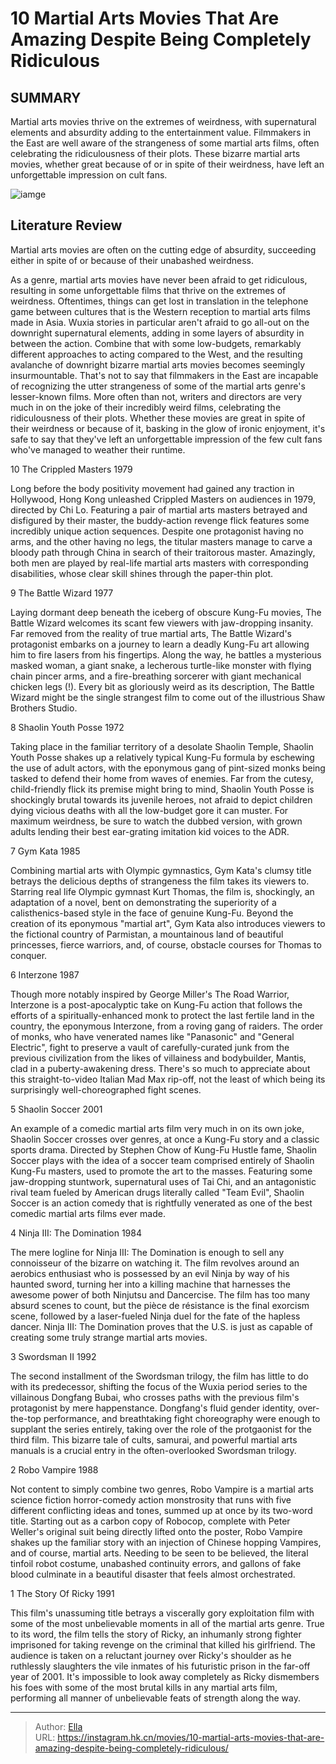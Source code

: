 # 10 Martial Arts Movies That Are Amazing Despite Being Completely Ridiculous


## SUMMARY 


 Martial arts movies thrive on the extremes of weirdness, with supernatural elements and absurdity adding to the entertainment value. 
 Filmmakers in the East are well aware of the strangeness of some martial arts films, often celebrating the ridiculousness of their plots. 
 These bizarre martial arts movies, whether great because of or in spite of their weirdness, have left an unforgettable impression on cult fans. 

![iamge](https://static1.srcdn.com/wordpress/wp-content/uploads/2024/01/10-martial-arts-movies-that-are-amazing-despite-being-completely-ridiculous.jpg)

## Literature Review

Martial arts movies are often on the cutting edge of absurdity, succeeding either in spite of or because of their unabashed weirdness.




As a genre, martial arts movies have never been afraid to get ridiculous, resulting in some unforgettable films that thrive on the extremes of weirdness. Oftentimes, things can get lost in translation in the telephone game between cultures that is the Western reception to martial arts films made in Asia. Wuxia stories in particular aren&#39;t afraid to go all-out on the downright supernatural elements, adding in some layers of absurdity in between the action. Combine that with some low-budgets, remarkably different approaches to acting compared to the West, and the resulting avalanche of downright bizarre martial arts movies becomes seemingly insurmountable.
That&#39;s not to say that filmmakers in the East are incapable of recognizing the utter strangeness of some of the martial arts genre&#39;s lesser-known films. More often than not, writers and directors are very much in on the joke of their incredibly weird films, celebrating the ridiculousness of their plots. Whether these movies are great in spite of their weirdness or because of it, basking in the glow of ironic enjoyment, it&#39;s safe to say that they&#39;ve left an unforgettable impression of the few cult fans who&#39;ve managed to weather their runtime.









 








 10  The Crippled Masters 
1979
        

Long before the body positivity movement had gained any traction in Hollywood, Hong Kong unleashed Crippled Masters on audiences in 1979, directed by Chi Lo. Featuring a pair of martial arts masters betrayed and disfigured by their master, the buddy-action revenge flick features some incredibly unique action sequences. Despite one protagonist having no arms, and the other having no legs, the titular masters manage to carve a bloody path through China in search of their traitorous master. Amazingly, both men are played by real-life martial arts masters with corresponding disabilities, whose clear skill shines through the paper-thin plot.





 9  The Battle Wizard 
1977
        

Laying dormant deep beneath the iceberg of obscure Kung-Fu movies, The Battle Wizard welcomes its scant few viewers with jaw-dropping insanity. Far removed from the reality of true martial arts, The Battle Wizard&#39;s protagonist embarks on a journey to learn a deadly Kung-Fu art allowing him to fire lasers from his fingertips. Along the way, he battles a mysterious masked woman, a giant snake, a lecherous turtle-like monster with flying chain pincer arms, and a fire-breathing sorcerer with giant mechanical chicken legs (!). Every bit as gloriously weird as its description, The Battle Wizard might be the single strangest film to come out of the illustrious Shaw Brothers Studio.





 8  Shaolin Youth Posse 
1972
        

Taking place in the familiar territory of a desolate Shaolin Temple, Shaolin Youth Posse shakes up a relatively typical Kung-Fu formula by eschewing the use of adult actors, with the eponymous gang of pint-sized monks being tasked to defend their home from waves of enemies. Far from the cutesy, child-friendly flick its premise might bring to mind, Shaolin Youth Posse is shockingly brutal towards its juvenile heroes, not afraid to depict children dying vicious deaths with all the low-budget gore it can muster. For maximum weirdness, be sure to watch the dubbed version, with grown adults lending their best ear-grating imitation kid voices to the ADR.





 7  Gym Kata 
1985


 







Combining martial arts with Olympic gymnastics, Gym Kata&#39;s clumsy title betrays the delicious depths of strangeness the film takes its viewers to. Starring real life Olympic gymnast Kurt Thomas, the film is, shockingly, an adaptation of a novel, bent on demonstrating the superiority of a calisthenics-based style in the face of genuine Kung-Fu. Beyond the creation of its eponymous &#34;martial art&#34;, Gym Kata also introduces viewers to the fictional country of Parmistan, a mountainous land of beautiful princesses, fierce warriors, and, of course, obstacle courses for Thomas to conquer.





 6  Interzone 
1987
        

Though more notably inspired by George Miller&#39;s The Road Warrior, Interzone is a post-apocalyptic take on Kung-Fu action that follows the efforts of a spiritually-enhanced monk to protect the last fertile land in the country, the eponymous Interzone, from a roving gang of raiders. The order of monks, who have venerated names like &#34;Panasonic&#34; and &#34;General Electric&#34;, fight to preserve a vault of carefully-curated junk from the previous civilization from the likes of villainess and bodybuilder, Mantis, clad in a puberty-awakening dress. There&#39;s so much to appreciate about this straight-to-video Italian Mad Max rip-off, not the least of which being its surprisingly well-choreographed fight scenes.





 5  Shaolin Soccer 
2001


 







An example of a comedic martial arts film very much in on its own joke, Shaolin Soccer crosses over genres, at once a Kung-Fu story and a classic sports drama. Directed by Stephen Chow of Kung-Fu Hustle fame, Shaolin Soccer plays with the idea of a soccer team comprised entirely of Shaolin Kung-Fu masters, used to promote the art to the masses. Featuring some jaw-dropping stuntwork, supernatural uses of Tai Chi, and an antagonistic rival team fueled by American drugs literally called &#34;Team Evil&#34;, Shaolin Soccer is an action comedy that is rightfully venerated as one of the best comedic martial arts films ever made.





 4  Ninja III: The Domination 
1984
        

The mere logline for Ninja III: The Domination is enough to sell any connoisseur of the bizarre on watching it. The film revolves around an aerobics enthusiast who is possessed by an evil Ninja by way of his haunted sword, turning her into a killing machine that harnesses the awesome power of both Ninjutsu and Dancercise. The film has too many absurd scenes to count, but the pièce de résistance is the final exorcism scene, followed by a laser-fueled Ninja duel for the fate of the hapless dancer. Ninja III: The Domination proves that the U.S. is just as capable of creating some truly strange martial arts movies.





 3  Swordsman II 
1992


 







The second installment of the Swordsman trilogy, the film has little to do with its predecessor, shifting the focus of the Wuxia period series to the villainous Dongfang Bubai, who crosses paths with the previous film&#39;s protagonist by mere happenstance. Dongfang&#39;s fluid gender identity, over-the-top performance, and breathtaking fight choreography were enough to supplant the series entirely, taking over the role of the protgaonist for the third film. This bizarre tale of cults, samurai, and powerful martial arts manuals is a crucial entry in the often-overlooked Swordsman trilogy.





 2  Robo Vampire 
1988
        

Not content to simply combine two genres, Robo Vampire is a martial arts science fiction horror-comedy action monstrosity that runs with five different conflicting ideas and tones, summed up at once by its two-word title. Starting out as a carbon copy of Robocop, complete with Peter Weller&#39;s original suit being directly lifted onto the poster, Robo Vampire shakes up the familiar story with an injection of Chinese hopping Vampires, and of course, martial arts. Needing to be seen to be believed, the literal tinfoil robot costume, unabashed continuity errors, and gallons of fake blood culminate in a beautiful disaster that feels almost orchestrated.





 1  The Story Of Ricky 
1991
        

This film&#39;s unassuming title betrays a viscerally gory exploitation film with some of the most unbelievable moments in all of the martial arts genre. True to its word, the film tells the story of Ricky, an inhumanly strong fighter imprisoned for taking revenge on the criminal that killed his girlfriend. The audience is taken on a reluctant journey over Ricky&#39;s shoulder as he ruthlessly slaughters the vile inmates of his futuristic prison in the far-off year of 2001. It&#39;s impossible to look away completely as Ricky dismembers his foes with some of the most brutal kills in any martial arts film, performing all manner of unbelievable feats of strength along the way. 

---

> Author: [Ella](https://instagram.hk.cn/)  
> URL: https://instagram.hk.cn/movies/10-martial-arts-movies-that-are-amazing-despite-being-completely-ridiculous/  

